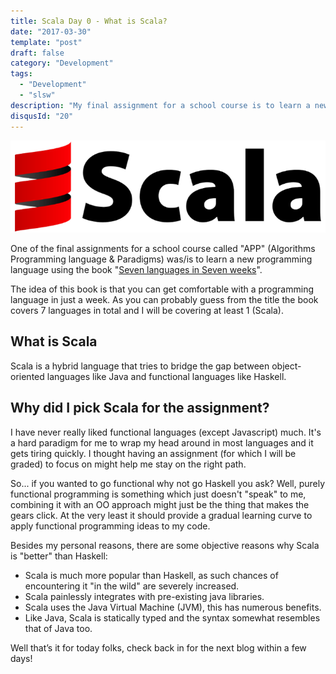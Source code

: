 ```yaml
---
title: Scala Day 0 - What is Scala?
date: "2017-03-30"
template: "post"
draft: false
category: "Development"
tags:
  - "Development"
  - "slsw"
description: "My final assignment for a school course is to learn a new language from a book (uh-oh). I picked Scala and here's why"
disqusId: "20"
---
```


!["Logo of the scala programming language"](./scala.png)

One of the final assignments for a school course called "APP" (Algorithms Programming language & Paradigms) was/is to learn a new programming language using the book "[Seven languages in Seven weeks](https://pragprog.com/book/btlang/seven-languages-in-seven-weeks)".

The idea of this book is that you can get comfortable with a programming language in just a week. As you can probably guess from the title the book covers 7 languages in total and I will be covering at least 1 (Scala).

## What is Scala

Scala is a hybrid language that tries to bridge the gap between object-oriented languages like Java and functional languages like Haskell.

## Why did I pick Scala for the assignment?

I have never really liked functional languages (except Javascript) much. It's a hard paradigm for me to wrap my head around in most languages and it gets tiring quickly. I thought having an assignment (for which I will be graded) to focus on might help me stay on the right path.

So... if you wanted to go functional why not go Haskell you ask? Well, purely functional programming is something which just doesn't "speak" to me, combining it with an OO approach might just be the thing that makes the gears click. At the very least it should provide a gradual learning curve to apply functional programming ideas to my code.

Besides my personal reasons, there are some objective reasons why Scala is "better" than Haskell:

- Scala is much more popular than Haskell, as such chances of encountering it "in the wild" are severely increased.
- Scala painlessly integrates with pre-existing java libraries.
- Scala uses the Java Virtual Machine (JVM), this has numerous benefits.
- Like Java, Scala is statically typed and the syntax somewhat resembles that of Java too.

Well that’s it for today folks, check back in for the next blog within a few days!
